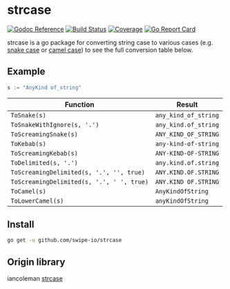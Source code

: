 # strcase
[![Godoc Reference](https://godoc.org/github.com/swipe-io/strcase?status.svg)](http://godoc.org/github.com/swipe-io/strcase)
[![Build Status](https://travis-ci.org/swipe-io/strcase.svg)](https://travis-ci.org/swipe-io/strcase)
[![Coverage](http://gocover.io/_badge/github.com/swipe-io/strcase?0)](http://gocover.io/github.com/swipe-io/strcase)
[![Go Report Card](https://goreportcard.com/badge/github.com/swipe-io/strcase)](https://goreportcard.com/report/github.com/swipe-io/strcase)

strcase is a go package for converting string case to various cases (e.g. [snake case](https://en.wikipedia.org/wiki/Snake_case) or [camel case](https://en.wikipedia.org/wiki/CamelCase)) to see the full conversion table below.

## Example

```go
s := "AnyKind of_string"
```

| Function                                  | Result               |
|-------------------------------------------|----------------------|
| `ToSnake(s)`                              | `any_kind_of_string` |
| `ToSnakeWithIgnore(s, '.')`               | `any_kind.of_string` |
| `ToScreamingSnake(s)`                     | `ANY_KIND_OF_STRING` |
| `ToKebab(s)`                              | `any-kind-of-string` |
| `ToScreamingKebab(s)`                     | `ANY-KIND-OF-STRING` |
| `ToDelimited(s, '.')`                     | `any.kind.of.string` |
| `ToScreamingDelimited(s, '.', '', true)`  | `ANY.KIND.OF.STRING` |
| `ToScreamingDelimited(s, '.', ' ', true)` | `ANY.KIND OF.STRING` |
| `ToCamel(s)`                              | `AnyKindOfString`    |
| `ToLowerCamel(s)`                         | `anyKindOfString`    |

## Install

```bash
go get -u github.com/swipe-io/strcase
```


## Origin library

iancoleman [strcase](https://github.com/iancoleman/strcase)